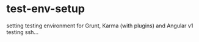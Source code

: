 # test-env-setup
setting testing environment for Grunt, Karma (with plugins) and Angular v1
testing ssh...